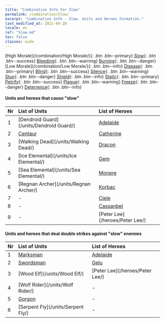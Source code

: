 ```yaml
---
title: "Combination Info for Slow"
permalink: /combination/Slow/
excerpt: "Combination Info - Slow. Units and Heroes Formation."
last_modified_at: 2021-04-28
locale: en
ref: "Slow.md"
toc: false
classes: wide
---
```


  [High Morale](/combination/High Morale/){: .btn .btn--primary} [Slow](/combination/Slow/){: .btn .btn--success} [Bleeding](/combination/Bleeding/){: .btn .btn--warning} [Burning](/combination/Burning/){: .btn .btn--danger} [Low Morale](/combination/Low Morale/){: .btn .btn--info} [Disease](/combination/Disease/){: .btn .btn--primary} [Blind](/combination/Blind/){: .btn .btn--success} [Silence](/combination/Silence/){: .btn .btn--warning} [Stun](/combination/Stun/){: .btn .btn--danger} [Shield](/combination/Shield/){: .btn .btn--info} [Static](/combination/Static/){: .btn .btn--primary} [Petrify](/combination/Petrify/){: .btn .btn--success} [Plague](/combination/Plague/){: .btn .btn--warning} [Freeze](/combination/Freeze/){: .btn .btn--danger} [Deterrence](/combination/Deterrence/){: .btn .btn--info} 


#### Units and heroes that cause \"slow\"

  | Nr |  List of Units  | List of Heroes | 
  |:---|:----------------|:---------------| 
  | 1 | [Dendroid Guard](/units/Dendroid Guard/) | [Adelaide](/heroes/Adelaide/) |
  | 2 | [Centaur](/units/Centaur/) | [Catherine](/heroes/Catherine/) |
  | 3 | [Walking Dead](/units/Walking Dead/) | [Dracon](/heroes/Dracon/) |
  | 4 | [Ice Elemental](/units/Ice Elemental/) | [Gem](/heroes/Gem/) |
  | 5 | [Sea Elemental](/units/Sea Elemental/) | [Monere](/heroes/Monere/) |
  | 6 | [Regnan Archer](/units/Regnan Archer/) | [Korbac](/heroes/Korbac/) |
  | 7 | - | [Ciele](/heroes/Ciele/) |
  | 8 | - | [Cassanbel](/heroes/Cassanbel/) |
  | 9 | - | [Peter Lee](/heroes/Peter Lee/) |


#### Units and heroes that deal double strikes against \"slow\" enemies

  | Nr |  List of Units  | List of Heroes | 
  |:---|:----------------|:---------------| 
  | 1 | [Marksman](/units/Marksman/) | [Adelaide](/heroes/Adelaide/) |
  | 2 | [Swordsman](/units/Swordsman/) | [Gelu](/heroes/Gelu/) |
  | 3 | [Wood Elf](/units/Wood Elf/) | [Peter Lee](/heroes/Peter Lee/) |
  | 4 | [Wolf Rider](/units/Wolf Rider/) | - |
  | 5 | [Gorgon](/units/Gorgon/) | - |
  | 6 | [Serpent Fly](/units/Serpent Fly/) | - |
